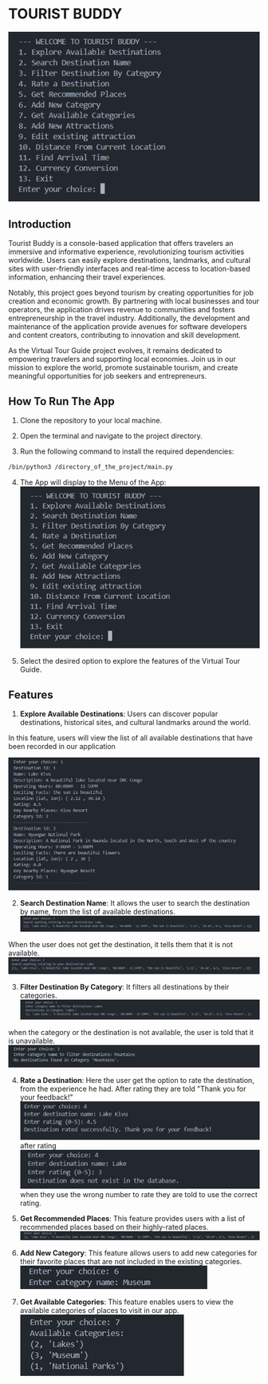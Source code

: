 # TOURIST BUDDY

![alt text](assets/menu.png)

## Introduction

Tourist Buddy is a console-based application that offers travelers an immersive and informative experience, revolutionizing tourism activities worldwide. Users can easily explore destinations, landmarks, and cultural sites with user-friendly interfaces and real-time access to location-based information, enhancing their travel experiences. 

Notably, this project goes beyond tourism by creating opportunities for job creation and economic growth. By partnering with local businesses and tour operators, the application drives revenue to communities and fosters entrepreneurship in the travel industry. Additionally, the development and maintenance of the application provide avenues for software developers and content creators, contributing to innovation and skill development.

As the Virtual Tour Guide project evolves, it remains dedicated to empowering travelers and supporting local economies. Join us in our mission to explore the world, promote sustainable tourism, and create meaningful opportunities for job seekers and entrepreneurs.

## How To Run The App

1. Clone the repository to your local machine.

2. Open the terminal and navigate to the project directory.

3. Run the following command to install the required dependencies:

```bash
/bin/python3 /directory_of_the_project/main.py
```

4. The App will display to the Menu of the App:
![alt text](assets/menu.png)

5. Select the desired option to explore the features of the Virtual Tour Guide.

## Features

1. **Explore Available Destinations**: Users can discover popular destinations, historical sites, and cultural landmarks around the world.

In this feature, users will view the list of all available destinations that have been recorded in our application

![alt text](assets/destination-list.png)

2. **Search Destination Name**: It allows the user to search the destination by name, from the list of available destinations.
![alt text](image.png)

When the user does not get the destination, it tells them that it is not available. ![alt text](image-1.png)

3. **Filter Destination By Category**: It filters all destinations by their categories.
![alt text](image-2.png)

when the category or the destination is not available, the user is told that it is unavailable.
![alt text](image-3.png)

4. **Rate a Destination**: Here the user get the option to rate the destination, from the experience he had. After rating they are told "Thank you for your feedback!"
![alt text](image-4.png) after rating
![alt text](image-5.png) when they use the wrong number to rate they are told to use the correct rating.

5. **Get Recommended Places**: This feature provides users with a list of recommended places based on their highly-rated places.
!["higly rated places"](./assets/higly-rated-places.jpg)

6. **Add New Category**: This feature allows users to add new categories for their favorite places that are not included in the existing categories.
!["add category"](./assets/add-cat.jpg)

7. **Get Available Categories**: This feature enables users to view the available categories of places to visit in our app.
!["get category"](./assets/get-cat.jpg)
